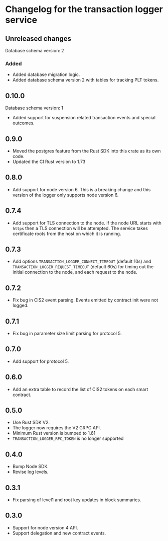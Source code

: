 # Changelog for the transaction logger service

## Unreleased changes

Database schema version: 2

### Added

- Added database migration logic.
- Added database schema version 2 with tables for tracking PLT tokens.

## 0.10.0

Database schema version: 1

- Added support for suspension related transaction events and special outcomes.

## 0.9.0

- Moved the postgres feature from the Rust SDK into this crate as its own code.
- Updated the CI Rust version to 1.73

## 0.8.0

- Add support for node version 6. This is a breaking change and this version
  of the logger only supports node version 6.

## 0.7.4

- Add support for TLS connection to the node. If the node URL starts with
  `https` then a TLS connection will be attempted. The service takes certificate
  roots from the host on which it is running.

## 0.7.3

- Add options `TRANSACTION_LOGGER_CONNECT_TIMEOUT` (default 10s) and
  `TRANSACTION_LOGGER_REQUEST_TIMEOUT` (default 60s) for timing out the initial
  connection to the node, and each request to the node.

## 0.7.2

- Fix bug in CIS2 event parsing. Events emitted by contract init were not
  logged.

## 0.7.1

- Fix bug in parameter size limit parsing for protocol 5.

## 0.7.0

- Add support for protocol 5.

## 0.6.0

- Add an extra table to record the list of CIS2 tokens on each smart contract.

## 0.5.0

- Use Rust SDK V2.
- The logger now requires the V2 GRPC API.
- Minimum Rust version is bumped to 1.61
- `TRANSACTION_LOGGER_RPC_TOKEN` is no longer supported

## 0.4.0

- Bump Node SDK.
- Revise log levels.

## 0.3.1

- Fix parsing of level1 and root key updates in block summaries.

## 0.3.0
- Support for node version 4 API.
- Support delegation and new contract events.
